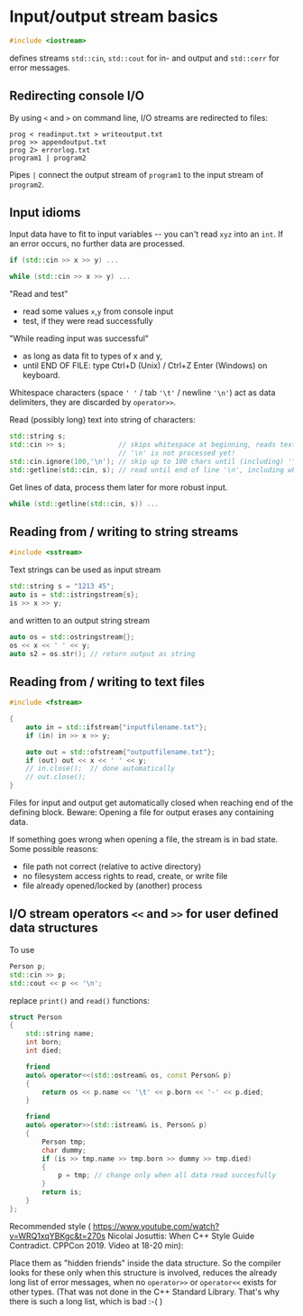 # Input/output stream basics

```cpp
#include <iostream>
```
defines streams `std::cin`, `std::cout` for in- and output and `std::cerr` for error messages.

## Redirecting console I/O

By using `<` and `>` on command line, I/O streams are redirected to files:
```
prog < readinput.txt > writeoutput.txt
prog >> appendoutput.txt
prog 2> errorlog.txt
program1 | program2
```
Pipes `|` connect the output stream of `program1` to the input stream of `program2`.

## Input idioms
Input data have to fit to input variables -- you can't read `xyz` into an `int`.
If an error occurs, no further data are processed.

```cpp
if (std::cin >> x >> y) ...

while (std::cin >> x >> y) ...
```

"Read and test"
* read some values `x`,`y` from console input
* test, if they were read successfully

"While reading input was successful"
* as long as data fit to types of x and y,
* until END OF FILE: type Ctrl+D (Unix) / Ctrl+Z Enter (Windows) on keyboard.



Whitespace characters (space `' '` / tab `'\t'` / newline `'\n'`) act as data delimiters, they are discarded by `operator>>`.

Read (possibly long) text into string of characters:

```cpp
std::string s;
std::cin >> s;             // skips whitespace at beginning, reads text until whitespace
                           // '\n' is not processed yet!
std::cin.ignore(100,'\n'); // skip up to 100 chars until (including) '\n'
std::getline(std::cin, s); // read until end of line '\n', including whitespace
```
Get lines of data, process them later for more robust input.
```cpp
while (std::getline(std::cin, s)) ...
```

## Reading from / writing to string streams
```cpp
#include <sstream>
```
Text strings can be used as input stream
```cpp
std::string s = "1213 45";
auto is = std::istringstream{s};
is >> x >> y;
```
and written to an output string stream
```cpp
auto os = std::ostringstream{};
os << x << ' ' << y;
auto s2 = os.str(); // return output as string
```
## Reading from / writing to text files
```cpp
#include <fstream>
```
```cpp
{
	auto in = std::ifstream{"inputfilename.txt"};
	if (in) in >> x >> y;

	auto out = std::ofstream{"outputfilename.txt"};
	if (out) out << x << ' ' << y;
	// in.close();  // done automatically
	// out.close();
}
```
Files for input and output get automatically closed when reaching end of the defining block.
Beware: Opening a file for output erases any containing data.

If something goes wrong when opening a file, the stream is in bad state.
Some possible reasons:
* file path not correct (relative to active directory)
* no filesystem access rights to read, create, or write file
* file already opened/locked by (another) process

## I/O stream operators `<<` and `>>` for user defined data structures

To use
```cpp 
Person p;
std::cin >> p;
std::cout << p << '\n';
```
replace `print()` and `read()` functions: 
```cpp
struct Person
{
	std::string name;
	int born;
	int died;

	friend
	auto& operator<<(std::ostream& os, const Person& p)
	{
		return os << p.name << '\t' << p.born << '-' << p.died; 
	}

	friend
	auto& operator>>(std::istream& is, Person& p)
	{
		Person tmp;
		char dummy;
		if (is >> tmp.name >> tmp.born >> dummy >> tmp.died)
		{
			p = tmp; // change only when all data read succesfully
		}	
		return is;
	}
};
```
Recommended style (
https://www.youtube.com/watch?v=WRQ1xqYBKgc&t=270s Nicolai Josuttis: When C++ Style Guide Contradict. CPPCon 2019. Video at 18-20 min):

Place them as "hidden friends" inside the data structure.
So the compiler looks for these only when this structure is involved, 
reduces the already long list of error messages, when no `operator>>` or `operator<<` exists for other types.
(That was not done in the C++ Standard Library. That's why there is such a long list, which is bad :-( )



